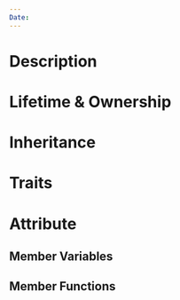 ```yaml
---
Date:
---
```

# Description

# Lifetime & Ownership

# Inheritance

# Traits

# Attribute

## Member Variables

## Member Functions